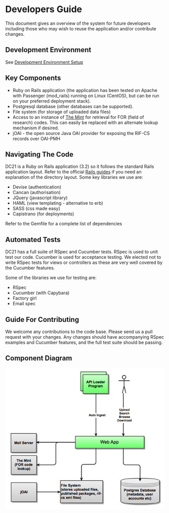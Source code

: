 # Developers Guide

This document gives an overview of the system for future developers including those who may wish to reuse the application and/or contribute changes.

## Development Environment
See [Development Environment Setup](Development_Environment_Setup.md)

## Key Components
* Ruby on Rails application (the application has been tested on Apache with Passenger (mod_rails) running on Linux (CentOS), but can be run on your preferred deployment stack).
* Postgresql database (other databases can be supported).
* File system (for storage of uploaded data files)
* Access to an instance of [The Mint](http://www.redboxresearchdata.com.au/) for retrieval for FOR (field of research) codes. This can easily be replaced with an alternate lookup mechanism if desired.
* jOAI - the open source Java OAI provider for exposing the RIF-CS records over OAI-PMH

## Navigating The Code
DC21 is a Ruby on Rails application (3.2) so it follows the standard Rails application layout. Refer to the official [Rails guides](http://guides.rubyonrails.org/) if you need an explanation of the directory layout.
Some key libraries we use are:
* Devise (authentication)
* Cancan (authorisation)
* JQuery (javascript library)
* HAML (view templating - alternative to erb)
* SASS (css made easy)
* Capistrano (for deployments)

Refer to the Gemfile for a complete list of dependencies

## Automated Tests
DC21 has a full suite of RSpec and Cucumber tests. RSpec is used to unit test our code. Cucumber is used for acceptance testing. We elected not to write RSpec tests for views or controllers as these are very well covered by the Cucumber features.

Some of the libraries we use for testing are:
* RSpec
* Cucumber (with Capybara)
* Factory girl
* Email spec

## Guide For Contributing
We welcome any contributions to the code base. Please send us a pull request with your changes. Any changes should have accompanying RSpec examples and Cucumber features, and the full test suite should be passing.

## Component Diagram
![Component Diagram](files/DC21_components.png)
